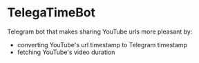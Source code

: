 # TelegaTimeBot

Telegram bot that makes sharing YouTube urls more pleasant by:

- converting YouTube's url timestamp to Telegram timestamp
- fetching YouTube's video duration
